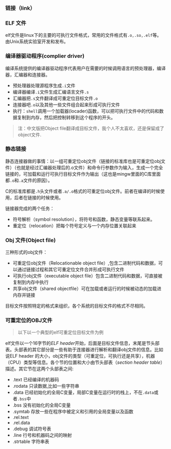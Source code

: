 ### 链接（link）

### ELF 文件

elf文件是linux下的主要的可执行文件格式，常用的文件格式有`.o,.so,.elf`等。由Unix系统实验室开发和发布。

### 编译器驱动程序(complier driver)

编译系统提供的编译器驱动程序代表用户在需要的时候调用语言的预处理器，编译器，汇编器和连接器。

-  预处理器处理源程序生成`.i`文件
- 编译器编译`.i`文件生成汇编语言文件`.s`
- 汇编器把`.s`文件翻译成可重定位目标文件`.o`
- 连接器吧`.o`以及其他一些文件组合起来形成可执行文件
- 执行：`shell`调用一个加载器(locader)函数，可以把可执行文件中的代码和数据复制到内存，然后把控制转移到这个程序的开头。

> 注：中文版把Object file翻译成目标文件，我个人不太喜欢，还是保留成了object文件.

### 静态链接

静态连接器做的事情：以一组可重定位obj文件（链接的标准库也是可重定位obj文件）（也就是经过汇编器处理后的.o文件）和命令行参数作为输入，生成一个完全链接的，可加载和运行可执行目标文件作为输出（这也是mingw里面的C库里面都`.o`和`.a`文件的原因）。

C的标准库都是`.h`头文件或者`.a/.o`格式的可重定位obj文件。前者在编译的时候使用，后者在链接的时候使用。

链接器完成的两个任务：

- 符号解析（symbol resolution），将符号和函数，静态变量等联系起来。
- 重定位（relocation）把每个符号定义与一个内存位置关联起来

### Obj 文件(Object file)

三种形式的obj文件：

- 可重定位obj文件（Relocationable object file）,包含二进制代码和数据，可以通过链接过程和其它可重定位文件合并形成可执行文件
- 可执行obj文件（executable object file）包含二进制代码和数据，可直接被复制到内存中执行
- 共享obj文件（shared objectfile）可在加载或者运行的时候被动态的加载进内存并链接

目标文件按照特定的格式来组织，各个系统的目标文件的格式不尽相同。

### 可重定位的OBJ文件

> 以下以一个典型的elf可重定位目标文件为例

elf文件以一个16字节的*ELF header*开始，后面是目标文件信息，末尾是节头部表。头部表的其它部分是一些有助于连接器进行解析和翻译obj文件的信息。比如说ELF header 的大小，obj文件的类型（可重定位，可执行还是共享），机器（CPU）类型等信息。各个节的位置和大小由节头部表（*section header table*）描述。其它节在这两个头部表之间:

- .text 	已经编译的机器码
- .rodata     只读数据,比如一些字符串
- .data 已经初始化的全局C变量，局部C变量在运行时的栈上，不在`.data`或者`.bss`中
- .bss    没有初始化的全局C变量
- .symtab   存放一些在程序中被定义和引用的全局变量以及函数
- .rel.text     
- .rel.data
- .debug   调试符号表
- .line  行号和机器码之间的映射
- .strtable    字符串表
